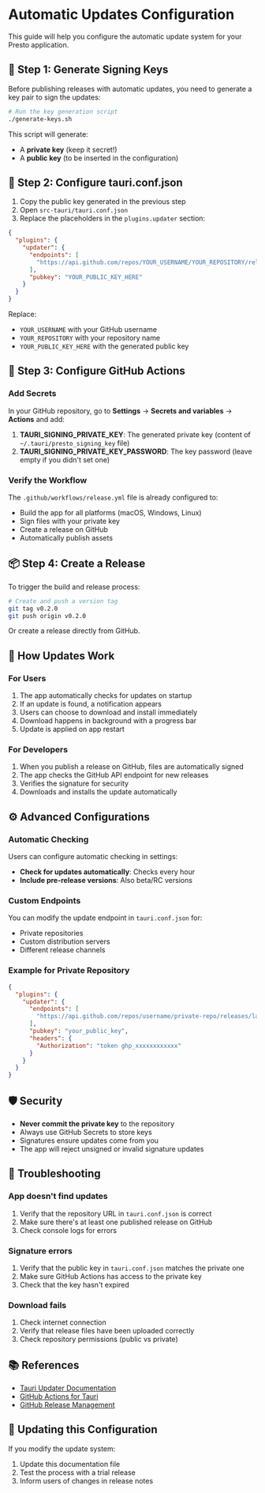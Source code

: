 # Automatic Updates Configuration

This guide will help you configure the automatic update system for your Presto application.

## 🔐 Step 1: Generate Signing Keys

Before publishing releases with automatic updates, you need to generate a key pair to sign the updates:

```bash
# Run the key generation script
./generate-keys.sh
```

This script will generate:
- A **private key** (keep it secret!)
- A **public key** (to be inserted in the configuration)

## 🔧 Step 2: Configure tauri.conf.json

1. Copy the public key generated in the previous step
2. Open `src-tauri/tauri.conf.json`
3. Replace the placeholders in the `plugins.updater` section:

```json
{
  "plugins": {
    "updater": {
      "endpoints": [
        "https://api.github.com/repos/YOUR_USERNAME/YOUR_REPOSITORY/releases/latest"
      ],
      "pubkey": "YOUR_PUBLIC_KEY_HERE"
    }
  }
}
```

Replace:
- `YOUR_USERNAME` with your GitHub username
- `YOUR_REPOSITORY` with your repository name  
- `YOUR_PUBLIC_KEY_HERE` with the generated public key

## 🚀 Step 3: Configure GitHub Actions

### Add Secrets

In your GitHub repository, go to **Settings** → **Secrets and variables** → **Actions** and add:

1. **TAURI_SIGNING_PRIVATE_KEY**: The generated private key (content of `~/.tauri/presto_signing_key` file)
2. **TAURI_SIGNING_PRIVATE_KEY_PASSWORD**: The key password (leave empty if you didn't set one)

### Verify the Workflow

The `.github/workflows/release.yml` file is already configured to:
- Build the app for all platforms (macOS, Windows, Linux)
- Sign files with your private key
- Create a release on GitHub
- Automatically publish assets

## 📦 Step 4: Create a Release

To trigger the build and release process:

```bash
# Create and push a version tag
git tag v0.2.0
git push origin v0.2.0
```

Or create a release directly from GitHub.

## 🔄 How Updates Work

### For Users

1. The app automatically checks for updates on startup
2. If an update is found, a notification appears
3. Users can choose to download and install immediately
4. Download happens in background with a progress bar
5. Update is applied on app restart

### For Developers

1. When you publish a release on GitHub, files are automatically signed
2. The app checks the GitHub API endpoint for new releases
3. Verifies the signature for security
4. Downloads and installs the update automatically

## ⚙️ Advanced Configurations

### Automatic Checking

Users can configure automatic checking in settings:
- **Check for updates automatically**: Checks every hour
- **Include pre-release versions**: Also beta/RC versions

### Custom Endpoints

You can modify the update endpoint in `tauri.conf.json` for:
- Private repositories
- Custom distribution servers
- Different release channels

### Example for Private Repository

```json
{
  "plugins": {
    "updater": {
      "endpoints": [
        "https://api.github.com/repos/username/private-repo/releases/latest"
      ],
      "pubkey": "your_public_key",
      "headers": {
        "Authorization": "token ghp_xxxxxxxxxxxx"
      }
    }
  }
}
```

## 🛡️ Security

- **Never commit the private key** to the repository
- Always use GitHub Secrets to store keys
- Signatures ensure updates come from you
- The app will reject unsigned or invalid signature updates

## 🐛 Troubleshooting

### App doesn't find updates

1. Verify that the repository URL in `tauri.conf.json` is correct
2. Make sure there's at least one published release on GitHub
3. Check console logs for errors

### Signature errors

1. Verify that the public key in `tauri.conf.json` matches the private one
2. Make sure GitHub Actions has access to the private key
3. Check that the key hasn't expired

### Download fails

1. Check internet connection
2. Verify that release files have been uploaded correctly
3. Check repository permissions (public vs private)

## 📚 References

- [Tauri Updater Documentation](https://tauri.app/v1/guides/distribution/updater)
- [GitHub Actions for Tauri](https://tauri.app/v1/guides/building/cross-platform)
- [GitHub Release Management](https://docs.github.com/en/repositories/releasing-projects-on-github)

## 🔄 Updating this Configuration

If you modify the update system:

1. Update this documentation file
2. Test the process with a trial release
3. Inform users of changes in release notes
